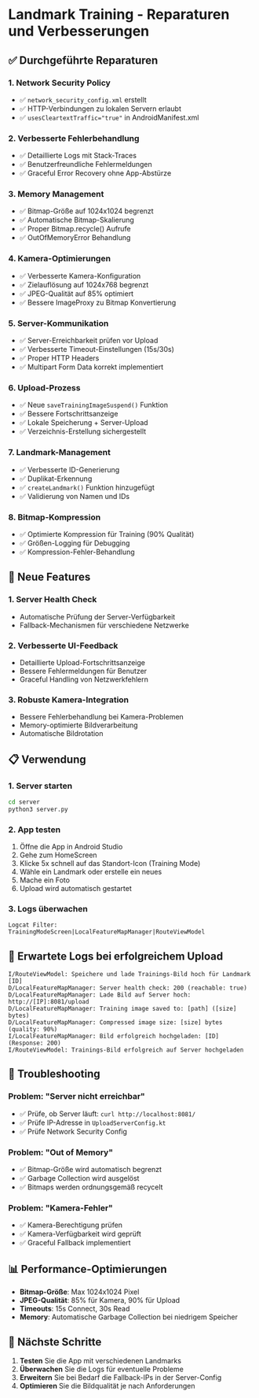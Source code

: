 # Landmark Training - Reparaturen und Verbesserungen

## ✅ Durchgeführte Reparaturen

### 1. **Network Security Policy**
- ✅ `network_security_config.xml` erstellt
- ✅ HTTP-Verbindungen zu lokalen Servern erlaubt
- ✅ `usesCleartextTraffic="true"` in AndroidManifest.xml

### 2. **Verbesserte Fehlerbehandlung**
- ✅ Detaillierte Logs mit Stack-Traces
- ✅ Benutzerfreundliche Fehlermeldungen
- ✅ Graceful Error Recovery ohne App-Abstürze

### 3. **Memory Management**
- ✅ Bitmap-Größe auf 1024x1024 begrenzt
- ✅ Automatische Bitmap-Skalierung
- ✅ Proper Bitmap.recycle() Aufrufe
- ✅ OutOfMemoryError Behandlung

### 4. **Kamera-Optimierungen**
- ✅ Verbesserte Kamera-Konfiguration
- ✅ Zielauflösung auf 1024x768 begrenzt
- ✅ JPEG-Qualität auf 85% optimiert
- ✅ Bessere ImageProxy zu Bitmap Konvertierung

### 5. **Server-Kommunikation**
- ✅ Server-Erreichbarkeit prüfen vor Upload
- ✅ Verbesserte Timeout-Einstellungen (15s/30s)
- ✅ Proper HTTP Headers
- ✅ Multipart Form Data korrekt implementiert

### 6. **Upload-Prozess**
- ✅ Neue `saveTrainingImageSuspend()` Funktion
- ✅ Bessere Fortschrittsanzeige
- ✅ Lokale Speicherung + Server-Upload
- ✅ Verzeichnis-Erstellung sichergestellt

### 7. **Landmark-Management**
- ✅ Verbesserte ID-Generierung
- ✅ Duplikat-Erkennung
- ✅ `createLandmark()` Funktion hinzugefügt
- ✅ Validierung von Namen und IDs

### 8. **Bitmap-Kompression**
- ✅ Optimierte Kompression für Training (90% Qualität)
- ✅ Größen-Logging für Debugging
- ✅ Kompression-Fehler-Behandlung

## 🚀 Neue Features

### 1. **Server Health Check**
- Automatische Prüfung der Server-Verfügbarkeit
- Fallback-Mechanismen für verschiedene Netzwerke

### 2. **Verbesserte UI-Feedback**
- Detaillierte Upload-Fortschrittsanzeige
- Bessere Fehlermeldungen für Benutzer
- Graceful Handling von Netzwerkfehlern

### 3. **Robuste Kamera-Integration**
- Bessere Fehlerbehandlung bei Kamera-Problemen
- Memory-optimierte Bildverarbeitung
- Automatische Bildrotation

## 📋 Verwendung

### 1. **Server starten**
```bash
cd server
python3 server.py
```

### 2. **App testen**
1. Öffne die App in Android Studio
2. Gehe zum HomeScreen
3. Klicke 5x schnell auf das Standort-Icon (Training Mode)
4. Wähle ein Landmark oder erstelle ein neues
5. Mache ein Foto
6. Upload wird automatisch gestartet

### 3. **Logs überwachen**
```
Logcat Filter: TrainingModeScreen|LocalFeatureMapManager|RouteViewModel
```

## 🔧 Erwartete Logs bei erfolgreichem Upload

```
I/RouteViewModel: Speichere und lade Trainings-Bild hoch für Landmark [ID]
D/LocalFeatureMapManager: Server health check: 200 (reachable: true)
D/LocalFeatureMapManager: Lade Bild auf Server hoch: http://[IP]:8081/upload
D/LocalFeatureMapManager: Training image saved to: [path] ([size] bytes)
D/LocalFeatureMapManager: Compressed image size: [size] bytes (quality: 90%)
I/LocalFeatureMapManager: Bild erfolgreich hochgeladen: [ID] (Response: 200)
I/RouteViewModel: Trainings-Bild erfolgreich auf Server hochgeladen
```

## 🐛 Troubleshooting

### Problem: "Server nicht erreichbar"
- ✅ Prüfe, ob Server läuft: `curl http://localhost:8081/`
- ✅ Prüfe IP-Adresse in `UploadServerConfig.kt`
- ✅ Prüfe Network Security Config

### Problem: "Out of Memory"
- ✅ Bitmap-Größe wird automatisch begrenzt
- ✅ Garbage Collection wird ausgelöst
- ✅ Bitmaps werden ordnungsgemäß recycelt

### Problem: "Kamera-Fehler"
- ✅ Kamera-Berechtigung prüfen
- ✅ Kamera-Verfügbarkeit wird geprüft
- ✅ Graceful Fallback implementiert

## 📊 Performance-Optimierungen

- **Bitmap-Größe**: Max 1024x1024 Pixel
- **JPEG-Qualität**: 85% für Kamera, 90% für Upload
- **Timeouts**: 15s Connect, 30s Read
- **Memory**: Automatische Garbage Collection bei niedrigem Speicher

## 🎯 Nächste Schritte

1. **Testen** Sie die App mit verschiedenen Landmarks
2. **Überwachen** Sie die Logs für eventuelle Probleme
3. **Erweitern** Sie bei Bedarf die Fallback-IPs in der Server-Config
4. **Optimieren** Sie die Bildqualität je nach Anforderungen